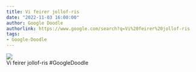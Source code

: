 ```yaml
---
title: Vi feirer jollof-ris
date: "2022-11-03 16:00:00"
author: Google Doodle
authorlink: https://www.google.com/search?q=Vi%20feirer%20jollof-ris
tags:
- Google-Doodle
---
```

<img src="https://www.google.com/logos/doodles/2022/celebrating-jollof-rice-6753651837108305.2-l.png" referrerpolicy="no-referrer"><br>Vi feirer jollof-ris #GoogleDoodle